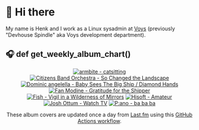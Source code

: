 # 👋 Hi there

My name is Henk and I work as a Linux sysadmin at <a href="https://www.voys.co/about/">Voys</a> (previously "Devhouse Spindle" aka Voys development department).

## 🎧 def get_weekly_album_chart()
<!-- lastfm -->
<p align="center"><a href="https://www.last.fm/music/armbite/catsitting"><img src="https://lastfm.freetls.fastly.net/i/u/64s/361551b883b59fb0215e4f73e0a23d18.png" title="armbite - catsitting"></a> <a href="https://www.last.fm/music/Citizens+Band+Orchestra/So+Changed+the+Landscape"><img src="https://lastfm.freetls.fastly.net/i/u/64s/6dc6d57dd9c38ff99cc6f538dfa5e142.jpg" title="Citizens Band Orchestra - So Changed the Landscape"></a> <a href="https://www.last.fm/music/Dominic+angelella/Baby+Sees+The+Big+Ship+%2F+Diamond+Hands"><img src="https://lastfm.freetls.fastly.net/i/u/64s/37661b4865305f5256549f780df9c3be.png" title="Dominic angelella - Baby Sees The Big Ship / Diamond Hands"></a> <a href="https://www.last.fm/music/Fan+Modine/Gratitude+for+the+Shipper"><img src="https://lastfm.freetls.fastly.net/i/u/64s/c983377bac01467096b188a833e57347.jpg" title="Fan Modine - Gratitude for the Shipper"></a> <a href="https://www.last.fm/music/Fish/Vigil+in+a+Wilderness+of+Mirrors"><img src="https://lastfm.freetls.fastly.net/i/u/64s/cd9f5196f7d67afaa4afe7379c488783.jpg" title="Fish - Vigil in a Wilderness of Mirrors"></a> <a href="https://www.last.fm/music/Hisoft/Amateur"><img src="https://lastfm.freetls.fastly.net/i/u/64s/ab03cab11ad21adc74cf21850e1c0497.jpg" title="Hisoft - Amateur"></a> <a href="https://www.last.fm/music/Josh+Ottum/Watch+TV"><img src="https://lastfm.freetls.fastly.net/i/u/64s/c617df8031f749ae8162aa77ac633693.jpg" title="Josh Ottum - Watch TV"></a> <a href="https://www.last.fm/music/P:ano/ba+ba+ba"><img src="https://lastfm.freetls.fastly.net/i/u/64s/b71d4def49e891d2b07f3cb836d303cd.jpg" title="P:ano - ba ba ba"></a> </p>

<p align="center">These album covers are updated once a day from <a href="https://www.last.fm/user/hbokh">Last.fm</a> using this <a href="https://github.com/marketplace/actions/lastfm-to-markdown">GitHub Actions workflow</a>.</p>
